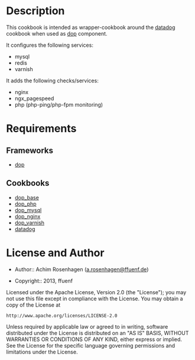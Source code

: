 Description
===========

This cookbook is intended as wrapper-cookbook around the [datadog](https://github.com/DataDog/chef-datadog) cookbook when used as [dop](http://ffuenf.github.io/dop) component.

It configures the following services:
* mysql
* redis
* varnish

It adds the following checks/services:
* nginx
* ngx_pagespeed
* php (php-ping/php-fpm monitoring)

Requirements
============

Frameworks
---------
* [dop](http://ffuenf.github.io/dop)

Cookbooks
---------
* [dop_base](https://github.com/ffuenf/dop_base)
* [dop_php](https://github.com/ffuenf/dop_php)
* [dop_mysql](https://github.com/ffuenf/dop_mysql)
* [dop_nginx](https://github.com/ffuenf/dop_nginx)
* [dop_varnish](https://github.com/ffuenf/dop_varnish)
* [datadog](https://github.com/DataDog/chef-datadog)

License and Author
==================

- Author:: Achim Rosenhagen (<a.rosenhagen@ffuenf.de>)

- Copyright:: 2013, ffuenf

Licensed under the Apache License, Version 2.0 (the "License");
you may not use this file except in compliance with the License.
You may obtain a copy of the License at

    http://www.apache.org/licenses/LICENSE-2.0

Unless required by applicable law or agreed to in writing, software
distributed under the License is distributed on an "AS IS" BASIS,
WITHOUT WARRANTIES OR CONDITIONS OF ANY KIND, either express or implied.
See the License for the specific language governing permissions and
limitations under the License.
